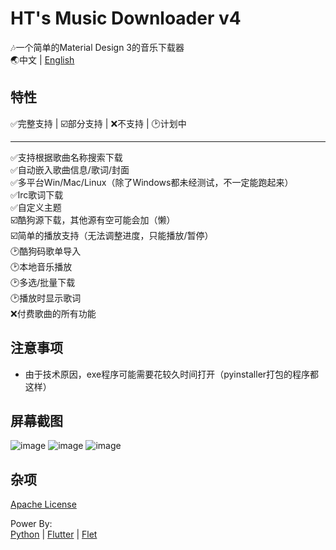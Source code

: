 # HT's Music Downloader v4

🎶一个简单的Material Design 3的音乐下载器  
🌏中文 | [English](https://github.com/HaoTian22/HT-Music-Downloader/blob/master/README_EN.md)

## 特性

✅完整支持 | ☑️部分支持 | ❌不支持 | 🕑计划中

---

✅支持根据歌曲名称搜索下载  
✅自动嵌入歌曲信息/歌词/封面  
✅多平台Win/Mac/Linux（除了Windows都未经测试，不一定能跑起来）  
✅lrc歌词下载  
✅自定义主题  
☑️酷狗源下载，其他源有空可能会加（懒）  
☑️简单的播放支持（无法调整进度，只能播放/暂停）  
🕑酷狗码歌单导入  
🕑本地音乐播放  
🕑多选/批量下载  
🕑播放时显示歌词  
❌付费歌曲的所有功能  

## 注意事项

- 由于技术原因，exe程序可能需要花较久时间打开（pyinstaller打包的程序都这样）  

## 屏幕截图

![image](https://user-images.githubusercontent.com/48882584/180126365-dd758718-0ef1-4ff8-b4b5-1c521382eacc.png)
![image](https://user-images.githubusercontent.com/48882584/180126578-412ba782-e112-4b1c-a57b-b0bddbe08237.png)
![image](https://user-images.githubusercontent.com/48882584/179815776-95e87e15-a4ff-44b0-b2c0-9233c8f3ab5e.png)

## 杂项

[Apache License](https://github.com/HT-Music/HT-Music-Downloader/blob/master/LICENSE)  

Power By:  
[Python](https://python.org) | [Flutter](https://flutter.dev) | [Flet](https://flet.dev)
